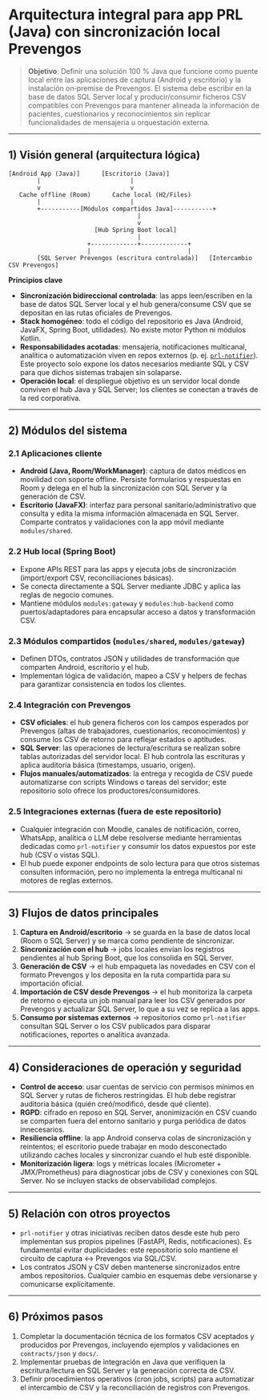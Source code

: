 # Arquitectura integral para app PRL (Java) con sincronización local Prevengos

> **Objetivo**: Definir una solución 100 % Java que funcione como puente local entre las aplicaciones de captura (Android y escritorio) y la instalación on‑premise de Prevengos. El sistema debe escribir en la base de datos SQL Server local y producir/consumir ficheros CSV compatibles con Prevengos para mantener alineada la información de pacientes, cuestionarios y reconocimientos sin replicar funcionalidades de mensajería u orquestación externa.

---

## 1) Visión general (arquitectura lógica)

```
[Android App (Java)]      [Escritorio (Java)]
        |                         |
        v                         v
   Cache offline (Room)      Cache local (H2/Files)
        |                         |
        +-----------[Módulos compartidos Java]-----------+
                                    |
                                    v
                        [Hub Spring Boot local]
                                    |
                      +-------------+-------------+
                      |                           |
        [SQL Server Prevengos (escritura controlada)]   [Intercambio CSV Prevengos]
```

**Principios clave**
- **Sincronización bidireccional controlada**: las apps leen/escriben en la base de datos SQL Server local y el hub genera/consume CSV que se depositan en las rutas oficiales de Prevengos.
- **Stack homogéneo**: todo el código del repositorio es Java (Android, JavaFX, Spring Boot, utilidades). No existe motor Python ni módulos Kotlin.
- **Responsabilidades acotadas**: mensajería, notificaciones multicanal, analítica o automatización viven en repos externos (p. ej. [`prl-notifier`](https://github.com/prevengos/prl-notifier)). Este proyecto solo expone los datos necesarios mediante SQL y CSV para que dichos sistemas trabajen sin solaparse.
- **Operación local**: el despliegue objetivo es un servidor local donde conviven el hub Java y SQL Server; los clientes se conectan a través de la red corporativa.

---

## 2) Módulos del sistema

### 2.1 Aplicaciones cliente
- **Android (Java, Room/WorkManager)**: captura de datos médicos en movilidad con soporte offline. Persiste formularios y respuestas en Room y delega en el hub la sincronización con SQL Server y la generación de CSV.
- **Escritorio (JavaFX)**: interfaz para personal sanitario/administrativo que consulta y edita la misma información almacenada en SQL Server. Comparte contratos y validaciones con la app móvil mediante `modules/shared`.

### 2.2 Hub local (Spring Boot)
- Expone APIs REST para las apps y ejecuta jobs de sincronización (import/export CSV, reconciliaciones básicas).
- Se conecta directamente a SQL Server mediante JDBC y aplica las reglas de negocio comunes.
- Mantiene módulos `modules:gateway` y `modules:hub-backend` como puertos/adaptadores para encapsular acceso a datos y transformación CSV.

### 2.3 Módulos compartidos (`modules/shared`, `modules/gateway`)
- Definen DTOs, contratos JSON y utilidades de transformación que comparten Android, escritorio y el hub.
- Implementan lógica de validación, mapeo a CSV y helpers de fechas para garantizar consistencia en todos los clientes.

### 2.4 Integración con Prevengos
- **CSV oficiales**: el hub genera ficheros con los campos esperados por Prevengos (altas de trabajadores, cuestionarios, reconocimientos) y consume los CSV de retorno para reflejar estados o aptitudes.
- **SQL Server**: las operaciones de lectura/escritura se realizan sobre tablas autorizadas del servidor local. El hub controla las escrituras y aplica auditoría básica (timestamps, usuario, origen).
- **Flujos manuales/automatizados**: la entrega y recogida de CSV puede automatizarse con scripts Windows o tareas del servidor; este repositorio solo ofrece los productores/consumidores.

### 2.5 Integraciones externas (fuera de este repositorio)
- Cualquier integración con Moodle, canales de notificación, correo, WhatsApp, analítica o LLM debe resolverse mediante herramientas dedicadas como `prl-notifier` y consumir los datos expuestos por este hub (CSV o vistas SQL).
- El hub puede exponer endpoints de solo lectura para que otros sistemas consulten información, pero no implementa la entrega multicanal ni motores de reglas externos.

---

## 3) Flujos de datos principales

1. **Captura en Android/escritorio** → se guarda en la base de datos local (Room o SQL Server) y se marca como pendiente de sincronizar.
2. **Sincronización con el hub** → jobs locales envían los registros pendientes al hub Spring Boot, que los consolida en SQL Server.
3. **Generación de CSV** → el hub empaqueta las novedades en CSV con el formato Prevengos y los deposita en la ruta compartida para su importación oficial.
4. **Importación de CSV desde Prevengos** → el hub monitoriza la carpeta de retorno o ejecuta un job manual para leer los CSV generados por Prevengos y actualizar SQL Server, lo que a su vez se replica a las apps.
5. **Consumo por sistemas externos** → repositorios como `prl-notifier` consultan SQL Server o los CSV publicados para disparar notificaciones, reportes o analítica avanzada.

---

## 4) Consideraciones de operación y seguridad

- **Control de acceso**: usar cuentas de servicio con permisos mínimos en SQL Server y rutas de ficheros restringidas. El hub debe registrar auditoría básica (quién creó/modificó, desde qué cliente).
- **RGPD**: cifrado en reposo en SQL Server, anonimización en CSV cuando se comparten fuera del entorno sanitario y purga periódica de datos innecesarios.
- **Resiliencia offline**: la app Android conserva colas de sincronización y reintentos; el escritorio puede trabajar en modo desconectado utilizando caches locales y sincronizar cuando el hub esté disponible.
- **Monitorización ligera**: logs y métricas locales (Micrometer + JMX/Prometheus) para diagnosticar jobs de CSV y conexiones con SQL Server. No se incluyen stacks de observabilidad complejos.

---

## 5) Relación con otros proyectos

- `prl-notifier` y otras iniciativas reciben datos desde este hub pero implementan sus propios pipelines (FastAPI, Redis, notificaciones). Es fundamental evitar duplicidades: este repositorio solo mantiene el circuito de captura ↔ Prevengos via SQL/CSV.
- Los contratos JSON y CSV deben mantenerse sincronizados entre ambos repositorios. Cualquier cambio en esquemas debe versionarse y comunicarse explícitamente.

---

## 6) Próximos pasos

1. Completar la documentación técnica de los formatos CSV aceptados y producidos por Prevengos, incluyendo ejemplos y validaciones en `contracts/json` y `docs/`.
2. Implementar pruebas de integración en Java que verifiquen la escritura/lectura en SQL Server y la generación correcta de CSV.
3. Definir procedimientos operativos (cron jobs, scripts) para automatizar el intercambio de CSV y la reconciliación de registros con Prevengos.
